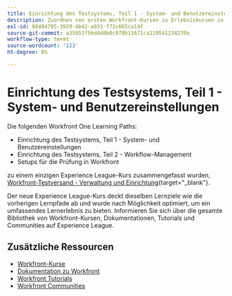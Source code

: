 ```yaml
---
title: Einrichtung des Testsystems, Teil 1 - System- und Benutzereinstellungen
description: Zuordnen von ersten Workfront-Kursen zu Erlebniskursen in Liga-Kursen
exl-id: 88404795-3929-4b42-a931-f72c665ca14f
source-git-commit: a35951f56d4d0b0c978b11671ca119541234270a
workflow-type: tm+mt
source-wordcount: '123'
ht-degree: 0%

---
```


# Einrichtung des Testsystems, Teil 1 - System- und Benutzereinstellungen

Die folgenden Workfront One Learning Paths:

* Einrichtung des Testsystems, Teil 1 - System- und Benutzereinstellungen
* Einrichtung des Testsystems, Teil 2 - Workflow-Management
* Setups für die Prüfung in Workfront

zu einem einzigen Experience League-Kurs zusammengefasst wurden, [Workfront-Testversand - Verwaltung und Einrichtung](https://experienceleague.adobe.com/?recommended=Workfront-A-1-2022.3.proof){target="_blank"}.

Der neue Experience League-Kurs deckt dieselben Lernziele wie die vorherigen Lernpfade ab und wurde nach Möglichkeit optimiert, um ein umfassendes Lernerlebnis zu bieten.  Informieren Sie sich über die gesamte Bibliothek von Workfront-Kursen, Dokumentationen, Tutorials und Communities auf Experience League.

## Zusätzliche Ressourcen

* [Workfront-Kurse](https://experienceleague.adobe.com/?lang=en&amp;Solution=Workfront#courses)
* [Dokumentation zu Workfront](https://experienceleague.adobe.com/docs/workfront.html)
* [Workfront Tutorials](https://experienceleague.adobe.com/docs/workfront-learn/tutorials-workfront/home.html)
* [Workfront Communities](https://experienceleaguecommunities.adobe.com/t5/workfront/ct-p/workfront)
